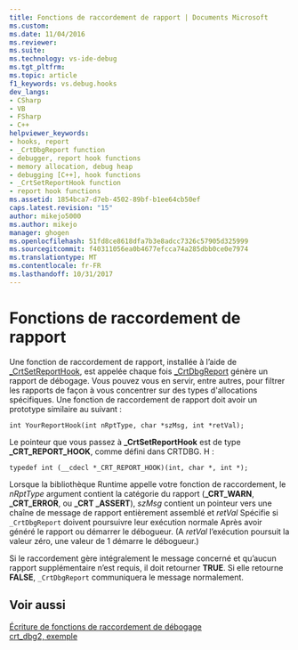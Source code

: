 ```yaml
---
title: Fonctions de raccordement de rapport | Documents Microsoft
ms.custom: 
ms.date: 11/04/2016
ms.reviewer: 
ms.suite: 
ms.technology: vs-ide-debug
ms.tgt_pltfrm: 
ms.topic: article
f1_keywords: vs.debug.hooks
dev_langs:
- CSharp
- VB
- FSharp
- C++
helpviewer_keywords:
- hooks, report
- _CrtDbgReport function
- debugger, report hook functions
- memory allocation, debug heap
- debugging [C++], hook functions
- _CrtSetReportHook function
- report hook functions
ms.assetid: 1854bca7-d7eb-4502-89bf-b1ee64cb50ef
caps.latest.revision: "15"
author: mikejo5000
ms.author: mikejo
manager: ghogen
ms.openlocfilehash: 51fd8ce8618dfa7b3e8adcc7326c57905d325999
ms.sourcegitcommit: f40311056ea0b4677efcca74a285dbb0ce0e7974
ms.translationtype: MT
ms.contentlocale: fr-FR
ms.lasthandoff: 10/31/2017
---
```

# <a name="report-hook-functions"></a>Fonctions de raccordement de rapport
Une fonction de raccordement de rapport, installée à l’aide de [_CrtSetReportHook](/cpp/c-runtime-library/reference/crtsetreporthook), est appelée chaque fois [_CrtDbgReport](/cpp/c-runtime-library/reference/crtdbgreport-crtdbgreportw) génère un rapport de débogage. Vous pouvez vous en servir, entre autres, pour filtrer les rapports de façon à vous concentrer sur des types d'allocations spécifiques. Une fonction de raccordement de rapport doit avoir un prototype similaire au suivant :  
  
```  
int YourReportHook(int nRptType, char *szMsg, int *retVal);  
```  
  
 Le pointeur que vous passez à **_CrtSetReportHook** est de type **_CRT_REPORT_HOOK**, comme défini dans CRTDBG. H :  
  
```  
typedef int (__cdecl *_CRT_REPORT_HOOK)(int, char *, int *);  
```  
  
 Lorsque la bibliothèque Runtime appelle votre fonction de raccordement, le *nRptType* argument contient la catégorie du rapport (**_CRT_WARN**, **_CRT_ERROR**, ou **_CRT _ASSERT**), *szMsg* contient un pointeur vers une chaîne de message de rapport entièrement assemblé et *retVal* Spécifie si `_CrtDbgReport` doivent poursuivre leur exécution normale Après avoir généré le rapport ou démarrer le débogueur. (A *retVal* l’exécution poursuit la valeur zéro, une valeur de 1 démarre le débogueur.)  
  
 Si le raccordement gère intégralement le message concerné et qu’aucun rapport supplémentaire n’est requis, il doit retourner **TRUE**. Si elle retourne **FALSE**, `_CrtDbgReport` communiquera le message normalement.  
  
## <a name="see-also"></a>Voir aussi  
 [Écriture de fonctions de raccordement de débogage](../debugger/debug-hook-function-writing.md)   
 [crt_dbg2, exemple](http://msdn.microsoft.com/en-us/21e1346a-6a17-4f57-b275-c76813089167)